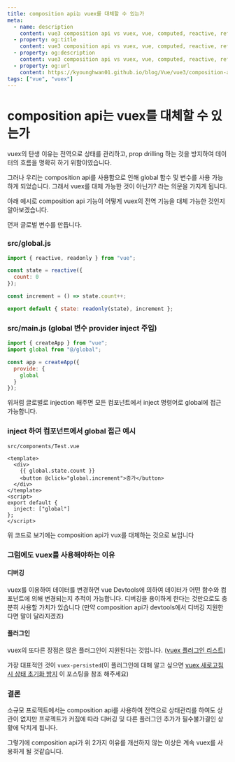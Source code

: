 ```yaml
---
title: composition api는 vuex를 대체할 수 있는가
meta:
  - name: description
    content: vue3 composition api vs vuex, vue, computed, reactive, ref, watch, watchEffect, props, vuex
  - property: og:title
    content: vue3 composition api vs vuex, vue, computed, reactive, ref, watch, watchEffect, props, vuex
  - property: og:description
    content: vue3 composition api vs vuex, vue, computed, reactive, ref, watch, watchEffect, props, vuex
  - property: og:url
    content: https://kyounghwan01.github.io/blog/Vue/vue3/composition-api-vs-vuex/
tags: ["vue", "vuex"]
---
```


# composition api는 vuex를 대체할 수 있는가

vuex의 탄생 이유는 전역으로 상태를 관리하고, prop drilling 하는 것을 방지하여 데이터의 흐름을 명확히 하기 위함이였습니다.

그러나 우리는 composition api를 사용함으로 인해 global 함수 및 변수를 사용 가능하게 되었습니다. 그래서 vuex를 대체 가능한 것이 아닌가? 라는 의문을 가지게 됩니다.

아래 예시로 composition api 기능이 어떻게 vuex의 전역 기능을 대체 가능한 것인지 알아보겠습니다.

먼저 글로벌 변수를 만듭니다.

### src/global.js

```js
import { reactive, readonly } from "vue";

const state = reactive({
  count: 0
});

const increment = () => state.count++;

export default { state: readonly(state), increment };
```

### src/main.js (global 변수 provider inject 주입)

```js
import { createApp } from "vue";
import global from "@/global";

const app = createApp({
  provide: {
    global
  }
});
```

위처럼 글로벌로 injection 해주면 모든 컴포넌트에서 inject 명령어로 global에 접근 가능합니다.

### inject 하여 컴포넌트에서 global 접근 예시

`src/components/Test.vue`

```vue
<template>
  <div>
    {{ global.state.count }}
    <button @click="global.increment">증가</button>
  </div>
</template>
<script>
export default {
  inject: ["global"]
};
</script>
```

위 코드로 보기에는 composition api가 vux를 대체하는 것으로 보입니다

### 그럼에도 vuex를 사용해야하는 이유

#### 디버깅

vuex를 이용하여 데이터를 변경하면 vue Devtools에 의하여 데이터가 어떤 함수와 컴포넌트에 의해 변경되는지 추적이 가능합니다. 디버깅을 용이하게 한다는 것만으로도 충분히 사용할 가치가 있습니다 (만약 composition api가 devtools에서 디버깅 지원한다면 말이 달라지겠죠)

#### 플러그인

vuex의 또다른 장점은 많은 플러그인이 지원된다는 것입니다. ([vuex 플러그인 리스트](https://vuejsdevelopers.com/2017/09/11/vue-js-vuex-plugins/))

가장 대표적인 것이 `vuex-persisted`(이 플러그인에 대해 알고 싶으면 [vuex 새로고침시 상태 초기화 방지](https://kyounghwan01.github.io/blog/Vue/vuex/vuex-persistedstate/) 이 포스팅을 참조 해주세요)

### 결론

소규모 프로젝트에서는 composition api를 사용하여 전역으로 상태관리를 하여도 상관이 없지만 프로젝트가 커짐에 따라 디버깅 및 다른 플러그인 추가가 필수불가결인 상황에 닥치게 됩니다.

그렇기에 composition api가 위 2가지 이유를 개선하지 않는 이상은 계속 vuex를 사용하게 될 것같습니다.

<TagLinks />

<Comment />
